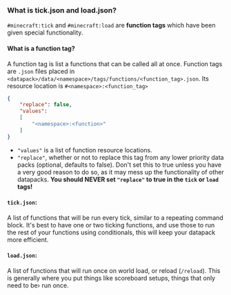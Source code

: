 ### What is tick.json and load.json?
`#minecraft:tick` and `#minecraft:load` are **function tags** which have been given special functionality.

#### What is a function tag?
A function tag is list a functions that can be called all at once.
Function tags are `.json` files placed in `<datapack>/data/<namespace>/tags/functions/<function_tag>.json`.
Its resource location is `#<namespace>:<function_tag>`

```json
{
    "replace": false,
    "values":
    [
        "<namespace>:<function>"
    ]
}
```

 - `"values"` is a list of function resource locations.
 - `"replace"`, whether or not to replace this tag from any lower priority data packs (optional, defaults to false). Don't set this to true unless you have a very good reason to do so, as it may mess up the functionality of other datapacks. **You should NEVER set `"replace"` to true in the `tick` or `load` tags!**

#### `tick.json`:
A list of functions that will be run every tick, similar to a repeating command block.
It's best to have one or two ticking functions, and use those to run the rest of your functions using conditionals, this will keep your datapack more efficient.

#### `load.json`:
A list of functions that will run once on world load, or reload (`/reload`).
This is generally where you put things like scoreboard setups, things that only need to be› run once.

